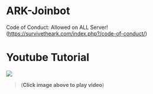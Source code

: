 
# ARK-Joinbot

Code of Conduct: Allowed on ALL Server! (https://survivetheark.com/index.php?/code-of-conduct/)


# Youtube Tutorial
[![](http://img.youtube.com/vi/my0iWdA_KB4/0.jpg)](http://www.youtube.com/watch?v=my0iWdA_KB4 "")
>(**Click image above to play video**)
